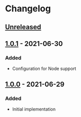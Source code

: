 # Changelog

## [Unreleased][]

## [1.0.1][] - 2021-06-30

### Added

-   Configuration for Node support

## [1.0.0][] - 2021-06-29

### Added

-   Initial implementation

[unreleased]:
	https://github.com/niksy/isomorphic-timers-promises/compare/v1.0.0...HEAD
[1.0.0]: https://github.com/niksy/isomorphic-timers-promises/tree/v1.0.0
[unreleased]:
	https://github.com/niksy/isomorphic-timers-promises/compare/v1.0.1...HEAD
[1.0.1]: https://github.com/niksy/isomorphic-timers-promises/tree/v1.0.1
